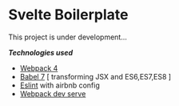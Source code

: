 # Svelte Boilerplate

This project is under development...

***Technologies used***

* [Webpack 4](https://github.com/webpack/webpack) 
* [Babel 7](https://github.com/babel/babel) [ transforming JSX and ES6,ES7,ES8 ]
* [Eslint](https://github.com/eslint/eslint/) with airbnb config
* [Webpack dev serve](https://github.com/webpack/webpack-dev-server) 
